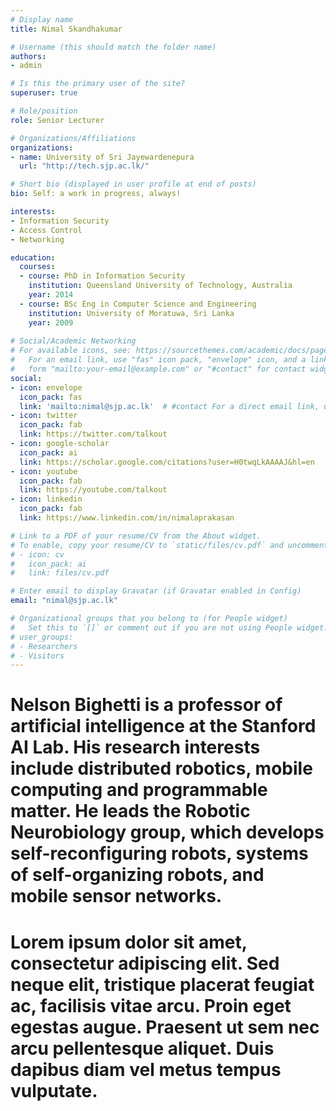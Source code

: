 ```yaml
---
# Display name
title: Nimal Skandhakumar

# Username (this should match the folder name)
authors:
- admin

# Is this the primary user of the site?
superuser: true

# Role/position
role: Senior Lecturer

# Organizations/Affiliations
organizations:
- name: University of Sri Jayewardenepura
  url: "http://tech.sjp.ac.lk/"

# Short bio (displayed in user profile at end of posts)
bio: Self: a work in progress, always!	

interests:
- Information Security
- Access Control
- Networking

education:
  courses:
  - course: PhD in Information Security
    institution: Queensland University of Technology, Australia
    year: 2014
  - course: BSc Eng in Computer Science and Engineering
    institution: University of Moratuwa, Sri Lanka
    year: 2009
	
# Social/Academic Networking
# For available icons, see: https://sourcethemes.com/academic/docs/page-builder/#icons
#   For an email link, use "fas" icon pack, "envelope" icon, and a link in the
#   form "mailto:your-email@example.com" or "#contact" for contact widget.
social:
- icon: envelope
  icon_pack: fas
  link: 'mailto:nimal@sjp.ac.lk'  # #contact For a direct email link, use "mailto:test@example.org".
- icon: twitter
  icon_pack: fab
  link: https://twitter.com/talkout
- icon: google-scholar
  icon_pack: ai
  link: https://scholar.google.com/citations?user=H0twqLkAAAAJ&hl=en
- icon: youtube
  icon_pack: fab
  link: https://youtube.com/talkout
- icon: linkedin
  icon_pack: fab
  link: https://www.linkedin.com/in/nimalaprakasan

# Link to a PDF of your resume/CV from the About widget.
# To enable, copy your resume/CV to `static/files/cv.pdf` and uncomment the lines below.
# - icon: cv
#   icon_pack: ai
#   link: files/cv.pdf

# Enter email to display Gravatar (if Gravatar enabled in Config)
email: "nimal@sjp.ac.lk"

# Organizational groups that you belong to (for People widget)
#   Set this to `[]` or comment out if you are not using People widget.
# user_groups:
# - Researchers
# - Visitors
---
```


# Nelson Bighetti is a professor of artificial intelligence at the Stanford AI Lab. His research interests include distributed robotics, mobile computing and programmable matter. He leads the Robotic Neurobiology group, which develops self-reconfiguring robots, systems of self-organizing robots, and mobile sensor networks.

# Lorem ipsum dolor sit amet, consectetur adipiscing elit. Sed neque elit, tristique placerat feugiat ac, facilisis vitae arcu. Proin eget egestas augue. Praesent ut sem nec arcu pellentesque aliquet. Duis dapibus diam vel metus tempus vulputate.
